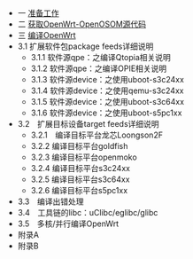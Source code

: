 

- 一 [准备工作](/blog/#!/2014/06/09/OpenWrt开发文档-之准备工作)
- 二 [获取OpenWrt-OpenOSOM源代码](/blog/#!/2014/06/09/OpenWrt开发文档-获取OpenWrt-OpenOSOM源代码)
- 三 [编译OpenWrt](/blog/#!/2014/06/09/OpenWrt开发文档-编译OpenWrt)
 - 3.1  扩展软件包package feeds详细说明
     - 3.1.1  软件源qpe：之编译Qtopia相关说明
     - 3.1.2  软件源qpe：之编译OPIE相关说明
     - 3.1.3  软件源device：之使用uboot-s3c24xx
     - 3.1.4  软件源device：之使用qemu-s3c24xx
     - 3.1.5  软件源device：之使用uboot-s3c64xx
     - 3.1.6  软件源device：之使用uboot-s5pc1xx
 - 3.2　扩展目标设备target feeds详细说明
     - 3.2.1　编译目标平台龙芯Loongson2F
     - 3.2.2  编译目标平台goldfish
     - 3.2.3  编译目标平台openmoko
     - 3.2.4  编译目标平台s3c24xx
     - 3.2.5  编译目标平台s3c64xx
     - 3.2.6  编译目标平台s5pc1xx
 - 3.3　编译出错处理
 - 3.4　工具链的libc：uClibc/eglibc/glibc
 - 3.5　多核/并行编译OpenWrt
- 附录A　
- 附录B　



